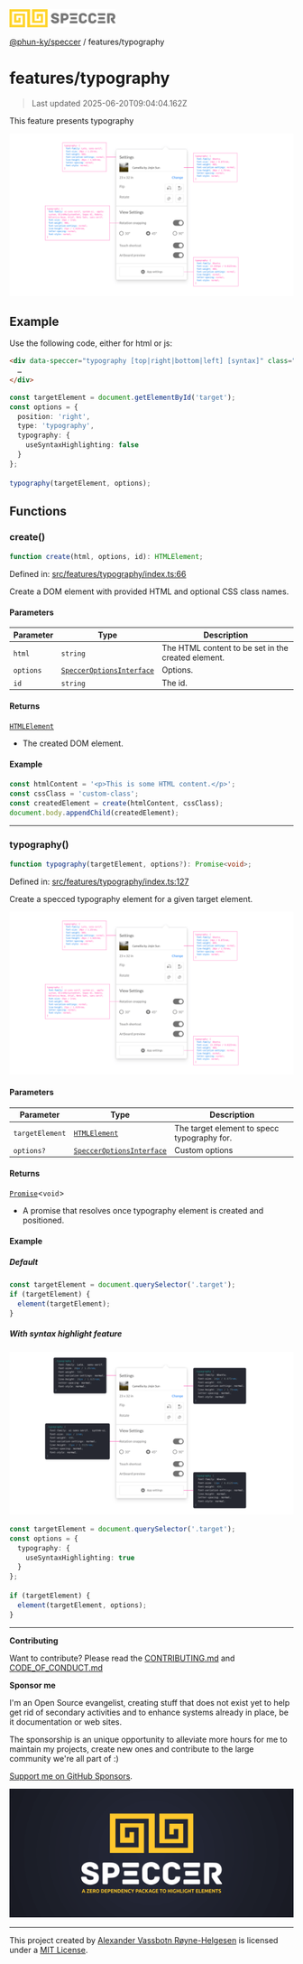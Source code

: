 <div><img alt="SPECCER logo" src="https://raw.githubusercontent.com/phun-ky/speccer/main/public/logo-speccer-horizontal-colored-package.svg?raw=true" style="max-height:32px;"/></div>

[@phun-ky/speccer](../README.md) / features/typography

# features/typography

> Last updated 2025-06-20T09:04:04.162Z

This feature presents typography

![pin](https://github.com/phun-ky/speccer/blob/main/public/speccer-typography-light.png?raw=true)

## Example

Use the following code, either for html or js:

```html
<div data-speccer="typography [top|right|bottom|left] [syntax]" class="...">
  …
</div>
```

```ts
const targetElement = document.getElementById('target');
const options = {
  position: 'right',
  type: 'typography',
  typography: {
    useSyntaxHighlighting: false
  }
};

typography(targetElement, options);
```

## Functions

### create()

```ts
function create(html, options, id): HTMLElement;
```

Defined in:
[src/features/typography/index.ts:66](https://github.com/phun-ky/speccer/blob/main/src/features/typography/index.ts#L66)

Create a DOM element with provided HTML and optional CSS class names.

#### Parameters

| Parameter | Type                                                                     | Description                                        |
| --------- | ------------------------------------------------------------------------ | -------------------------------------------------- |
| `html`    | `string`                                                                 | The HTML content to be set in the created element. |
| `options` | [`SpeccerOptionsInterface`](../types/speccer.md#specceroptionsinterface) | Options.                                           |
| `id`      | `string`                                                                 | The id.                                            |

#### Returns

[`HTMLElement`](https://developer.mozilla.org/docs/Web/API/HTMLElement)

- The created DOM element.

#### Example

```ts
const htmlContent = '<p>This is some HTML content.</p>';
const cssClass = 'custom-class';
const createdElement = create(htmlContent, cssClass);
document.body.appendChild(createdElement);
```

---

### typography()

```ts
function typography(targetElement, options?): Promise<void>;
```

Defined in:
[src/features/typography/index.ts:127](https://github.com/phun-ky/speccer/blob/main/src/features/typography/index.ts#L127)

Create a specced typography element for a given target element.

![typography](https://github.com/phun-ky/speccer/blob/main/public/speccer-typography-light.png?raw=true)

#### Parameters

| Parameter       | Type                                                                     | Description                                 |
| --------------- | ------------------------------------------------------------------------ | ------------------------------------------- |
| `targetElement` | [`HTMLElement`](https://developer.mozilla.org/docs/Web/API/HTMLElement)  | The target element to specc typography for. |
| `options?`      | [`SpeccerOptionsInterface`](../types/speccer.md#specceroptionsinterface) | Custom options                              |

#### Returns

[`Promise`](https://developer.mozilla.org/docs/Web/JavaScript/Reference/Global_Objects/Promise)<`void`>

- A promise that resolves once typography element is created and positioned.

#### Example

##### Default

```ts
const targetElement = document.querySelector('.target');
if (targetElement) {
  element(targetElement);
}
```

##### With syntax highlight feature

![typography](https://github.com/phun-ky/speccer/blob/main/public/speccer-typography-syntax-light.png?raw=true)

```ts
const targetElement = document.querySelector('.target');
const options = {
  typography: {
    useSyntaxHighlighting: true
  }
};

if (targetElement) {
  element(targetElement, options);
}
```

---

**Contributing**

Want to contribute? Please read the
[CONTRIBUTING.md](https://github.com/phun-ky/speccer/blob/main/CONTRIBUTING.md)
and
[CODE_OF_CONDUCT.md](https://github.com/phun-ky/speccer/blob/main/CODE_OF_CONDUCT.md)

**Sponsor me**

I'm an Open Source evangelist, creating stuff that does not exist yet to help
get rid of secondary activities and to enhance systems already in place, be it
documentation or web sites.

The sponsorship is an unique opportunity to alleviate more hours for me to
maintain my projects, create new ones and contribute to the large community
we're all part of :)

[Support me on GitHub Sponsors](https://github.com/sponsors/phun-ky).

![Speccer banner, with logo and slogan: A zero dependency package to annotate or highlight elements](https://github.com/phun-ky/speccer/blob/main/public/speccer-banner.png?raw=true)

---

This project created by [Alexander Vassbotn Røyne-Helgesen](http://phun-ky.net)
is licensed under a [MIT License](https://choosealicense.com/licenses/mit/).
